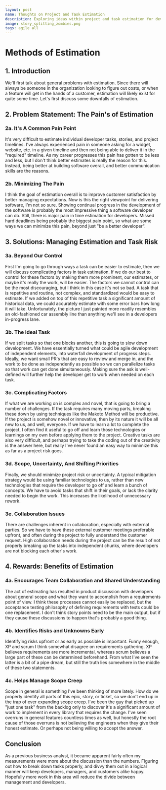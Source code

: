 ```yaml
---
layout: post
name: Thoughts on Project and Task Estimation
description: Exploring ideas within project and task estimation for development  
image: story_splitting_zombies.png
tags: agile all
---
```


# Methods of Estimation

## 1. Introduction
We'll first talk about general problems with estimation. Since there will always be someone in the organization looking
to figure out costs, or when a feature will get in the hands of a customer, estimation will likely exist for quite some 
time. Let's first discuss some downfalls of estimation.

## 2. Problem Statement: The Pain's of Estimation
### 2a. It's A Common Pain Point
It's very difficult to estimate individual developer tasks, stories, and project timelines. I've always experienced pain
in someone asking for a widget, website, etc. in a given timeline and then not being able to deliver it in the "required"
timeline. As my career progresses this pain has gotten to be less and less, but I don't think better estimates is really
the reason for this. Instead, being better at building software overall, and better communication skills are the reasons.

### 2b. Minimizing The Pain
I think the goal of estimation overall is to improve customer satisfaction by better managing expectations. Now is this
the right viewpoint for delivering software, I'm not so sure. Showing continual progress in the development of the software
is probably the most impressive thing a software developer can do. Still, there is major pain in time estimation for developers.
Missed hard deadlines being probably the biggest pain point, so what are some ways we can minimize this pain, beyond just
"be a better developer".

## 3. Solutions: Managing Estimation and Task Risk
### 3a. Beyond Our Control
First I'm going to go through ways a task can be easier to estimate, then we will discuss complicating factors in task estimation. 
If we do our best to control for these factors by making them more prominent, our estimates, or maybe it's really the work, 
will be easier. The factors we cannot control can be the most discouraging, but I think in this case it's not so bad. A 
task that is repetitive and routine, not complex, and standardized would be easy to estimate. If we added on top of this 
repetitive task a significant amount of historical data, we could accurately estimate with some error bars how long it 
will take. Unfortunately, the picture I just painted more readily resembles an old-fashioned car assembly line than 
anything we'll see in a developers in-progress lane. 

### 3b. The Ideal Task
If we split tasks so that one blocks another, this is going to slow down development. We have essentially turned what
could be agile development of independent elements, into waterfall development of progress steps. Ideally, we want small
PR's that are easy to review and merge in, and the work to be done as independently as possible so we can parallelize tasks
so that work can get done simultaneously. Making sure the ask is well-defined will further help the developer get to work
when needed on each task.

### 3c. Complicating Factors
If what we are working on is complex and novel, that is going to bring a number of challenges. If the task requires many
moving parts, breaking these down by using techniques like the Makoto Method will be productive. If the project is somehow
novel or innovative, then by its nature it will be all new to us, and well, everyone. If we have to learn a lot to complete
the project, I often find it useful to go off and learn those technologies or learnings on my own before applying them
to the project. Creative tasks are also very difficult, and perhaps trying to take the coding out of the creativity is the answer
here, but really I've never found an easy way to minimize this as far as a project risk goes. 

### 3d. Scope, Uncertainty, And Shifting Priorities
Finally, we should minimize project risk or uncertainty. A typical mitigation strategy would be using familiar technologies 
to us, rather than new technologies that require the developer to go off and learn a bunch of concepts. We have to avoid 
tasks that shift in their goals, or lack the clarity needed to begin the work. This increases the likelihood of unnecessary 
rework. 

### 3e. Collaboration Issues
There are challenges inherent in collaboration, especially with external parties. So we have to have these external customer
meetings preferable upfront, and often during the project to fully understand the customer request. High collaboration needs
during the project can be the result of not properly breaking up the tasks into independent chunks, where developers are
not blocking each other's work.

## 4. Rewards: Benefits of Estimation
### 4a. Encourages Team Collaboration and Shared Understanding
The act of estimating has resulted in product discussion with developers about general scope and what they want to
accomplish from a requirements point of view. I think these processes cannot easily be replaced, but the acceptance testing
philosophy of defining requirements with tests could be one replacement. I don't think story points need to be the main
output, but if they cause these discussions to happen that's probably a good thing.

### 4b. Identifies Risks and Unknowns Early
Identifying risks upfront or as early as possible is important. Funny enough, XP and scrum I think somewhat disagree on
requirements gathering. XP believes requirements are more incremental, whereas scrum believes a large part of these can
be determined beforehand. From what I've seen the latter is a bit of a pipe dream, but still the truth lies somewhere in
the middle of these two statements.

### 4c. Helps Manage Scope Creep
Scope in general is something I've been thinking of more lately. How do we properly identify all parts of this epic,
story, or ticket, so we don't end up in the trap of ever expanding scope creep. I've been the guy that picked up "just one task"
from the backlog only to discover it's a significant amount of work to implement in every library that requires the change.
I've seen overruns in general features countless times as well, but honestly the root cause of those overruns is not believing
the engineers when they give their honest estimate. Or perhaps not being willing to accept the answer.

## Conclusion

As a previous business analyst, it became apparent fairly often my measurements were more about the discussion than the
numbers. Figuring out how to break down tasks properly, and divvy them out in a logical manner will keep developers, managers,
and customers alike happy. Hopefully more work in this area will reduce the divide between management and developers.
